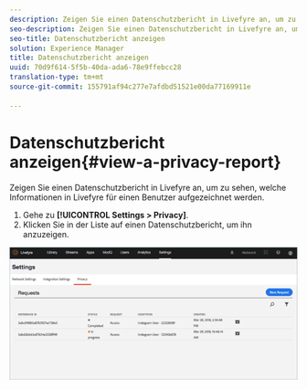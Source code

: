 ```yaml
---
description: Zeigen Sie einen Datenschutzbericht in Livefyre an, um zu sehen, welche Informationen in Livefyre für einen Benutzer aufgezeichnet werden.
seo-description: Zeigen Sie einen Datenschutzbericht in Livefyre an, um zu sehen, welche Informationen in Livefyre für einen Benutzer aufgezeichnet werden.
seo-title: Datenschutzbericht anzeigen
solution: Experience Manager
title: Datenschutzbericht anzeigen
uuid: 70d9f614-5f5b-40da-ada6-78e9ffebcc28
translation-type: tm+mt
source-git-commit: 155791af94c277e7afdbd51521e00da77169911e

---
```



# Datenschutzbericht anzeigen{#view-a-privacy-report}

Zeigen Sie einen Datenschutzbericht in Livefyre an, um zu sehen, welche Informationen in Livefyre für einen Benutzer aufgezeichnet werden.

1. Gehe zu **[!UICONTROL Settings > Privacy]**.
1. Klicken Sie in der Liste auf einen Datenschutzbericht, um ihn anzuzeigen.

![](assets/privacypage5.png)

